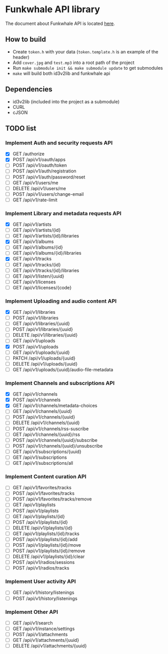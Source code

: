 # Funkwhale API library

The document about Funkwhale API is located [here](https://docs.funkwhale.audio/swagger/).

## How to build
* Create ``token.h`` with your data (``token.template.h`` is an example of the header)
* Add ``cover.jpg`` and ``test.mp3`` into a root path of the project
* Run ``make submodule init && make submodule update`` to get submodules
* ``make`` will build both id3v2lib and funkwhale api

## Dependencies
* id3v2lib (included into the project as a submodule)
* CURL
* cJSON

## TODO list

### Implement Auth and security requests API
- [x] GET /authorize
- [x] POST /api/v1/oauth/apps
- [ ] POST /api/v1/oauth/token
- [ ] POST /api/v1/auth/registration
- [ ] POST /api/v1/auth/password/reset
- [ ] GET /api/v1/users/me
- [ ] DELETE /api/v1/users/me
- [ ] POST /api/v1/users/change-email
- [ ] GET /api/v1/rate-limit

### Implement Library and metadata requests API
- [x] GET /api/v1/artists
- [ ] GET /api/v1/artists/{id}
- [ ] GET /api/v1/artists/{id}/libraries
- [x] GET /api/v1/albums
- [ ] GET /api/v1/albums/{id}
- [ ] GET /api/v1/albums/{id}/libraries
- [x] GET /api/v1/tracks
- [ ] GET /api/v1/tracks/{id}
- [ ] GET /api/v1/tracks/{id}/libraries
- [ ] GET /api/v1/listen/{uuid}
- [ ] GET /api/v1/licenses
- [ ] GET /api/v1/licenses/{code}

### Implement Uploading and audio content API
- [x] GET /api/v1/libraries
- [ ] POST /api/v1/libraries
- [ ] GET /api/v1/libraries/{uuid}
- [ ] POST /api/v1/libraries/{uuid}
- [ ] DELETE /api/v1/libraries/{uuid}
- [ ] GET /api/v1/uploads
- [x] POST /api/v1/uploads
- [ ] GET /api/v1/uploads/{uuid}
- [ ] PATCH /api/v1/uploads/{uuid}
- [ ] DELETE /api/v1/uploads/{uuid}
- [ ] GET /api/v1/uploads/{uuid}/audio-file-metadata

### Implement Channels and subscriptions API
- [x] GET /api/v1/channels
- [x] POST /api/v1/channels
- [x] GET /api/v1/channels/metadata-choices
- [ ] GET /api/v1/channels/{uuid}
- [ ] POST /api/v1/channels/{uuid}
- [ ] DELETE /api/v1/channels/{uuid}
- [ ] POST /api/v1/channels/rss-suscribe
- [ ] GET /api/v1/channels/{uuid}/rss
- [ ] POST /api/v1/channels/{uuid}/subscribe
- [ ] POST /api/v1/channels/{uuid}/unsubscribe
- [ ] GET /api/v1/subscriptions/{uuid}
- [ ] GET /api/v1/subscriptions
- [ ] GET /api/v1/subscriptions/all

### Implement Content curation API
- [ ] GET /api/v1/favorites/tracks
- [ ] POST /api/v1/favorites/tracks
- [ ] POST /api/v1/favorites/tracks/remove
- [ ] GET /api/v1/playlists
- [ ] POST /api/v1/playlists
- [ ] GET /api/v1/playlists/{id}
- [ ] POST /api/v1/playlists/{id}
- [ ] DELETE /api/v1/playlists/{id}
- [ ] GET /api/v1/playlists/{id}/tracks
- [ ] POST /api/v1/playlists/{id}/add
- [ ] POST /api/v1/playlists/{id}/move
- [ ] POST /api/v1/playlists/{id}/remove
- [ ] DELETE /api/v1/playlists/{id}/clear
- [ ] POST /api/v1/radios/sessions
- [ ] POST /api/v1/radios/tracks

### Implement User activity API
- [ ] GET /api/v1/history/listenings
- [ ] POST /api/v1/history/listenings

### Implement Other API
- [ ] GET /api/v1/search
- [ ] GET /api/v1/instance/settings
- [ ] POST /api/v1/attachments
- [ ] GET /api/v1/attachments/{uuid}
- [ ] DELETE /api/v1/attachments/{uuid}

